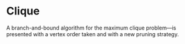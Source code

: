 # Clique
A branch-and-bound algorithm for the maximum clique problem—is presented with a vertex order taken and with a new pruning strategy.
